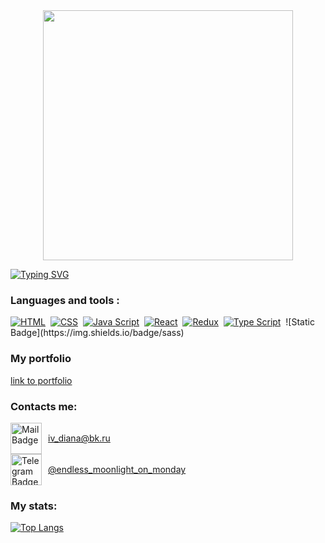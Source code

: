 <div id="header" align="center">
  <img src="https://i.giphy.com/media/v1.Y2lkPTc5MGI3NjExcHk5ZXIzaHR3YjNyMzhtbXA0Z3MyMHRoM2Z1dXg3bjFnamZ4YXZqeCZlcD12MV9pbnRlcm5hbF9naWZfYnlfaWQmY3Q9Zw/L1R1tvI9svkIWwpVYr/giphy.gif" width="400"/>
</div>

[![Typing SVG](https://readme-typing-svg.herokuapp.com?font=Dela+Gothic+One&size=22&pause=1000&color=342F91&width=435&lines=Hello.+My+name+is+Diana.;I+am+a+beginner+frontend+developer)](https://git.io/typing-svg)

### Languages and tools :
<p dir="auto">
<a target="_blank" rel="noopener noreferrer nofollow" href="https://camo.githubusercontent.com/3b21d24d9f90178e88f5ba69832583e36b7a23c83f51947c8c4f6271a0b17ebd/68747470733a2f2f696d672e736869656c64732e696f2f62616467652f2d48544d4c2d3044313131373f7374796c653d666f722d7468652d6261646765266c6f676f3d68746d6c35266c6f676f436f6c6f723d7768697465266c6162656c436f6c6f723d373033656535"><img src="https://camo.githubusercontent.com/3b21d24d9f90178e88f5ba69832583e36b7a23c83f51947c8c4f6271a0b17ebd/68747470733a2f2f696d672e736869656c64732e696f2f62616467652f2d48544d4c2d3044313131373f7374796c653d666f722d7468652d6261646765266c6f676f3d68746d6c35266c6f676f436f6c6f723d7768697465266c6162656c436f6c6f723d373033656535" alt="HTML" data-canonical-src="https://img.shields.io/badge/-HTML-0D1117?style=for-the-badge&amp;logo=html5&amp;logoColor=white&amp;labelColor=703ee5" style="max-width: 100%;"></a>&nbsp;
<a target="_blank" rel="noopener noreferrer nofollow" href="https://camo.githubusercontent.com/2781be47723bd63e57a9a75bfd718be3f3cde01b759ccd2d9a4805f29b3c25d4/68747470733a2f2f696d672e736869656c64732e696f2f62616467652f2d4353532d3044313131373f7374796c653d666f722d7468652d6261646765266c6f676f3d63737333266c6f676f436f6c6f723d7768697465266c6162656c436f6c6f723d373033656535"><img src="https://camo.githubusercontent.com/2781be47723bd63e57a9a75bfd718be3f3cde01b759ccd2d9a4805f29b3c25d4/68747470733a2f2f696d672e736869656c64732e696f2f62616467652f2d4353532d3044313131373f7374796c653d666f722d7468652d6261646765266c6f676f3d63737333266c6f676f436f6c6f723d7768697465266c6162656c436f6c6f723d373033656535" alt="CSS" data-canonical-src="https://img.shields.io/badge/-CSS-0D1117?style=for-the-badge&amp;logo=css3&amp;logoColor=white&amp;labelColor=703ee5" style="max-width: 100%;"></a>&nbsp;
<a target="_blank" rel="noopener noreferrer nofollow" href="https://camo.githubusercontent.com/974980132bf1341b029ecbae2121837fd7a91eb35eb19ad047bac521cc602e51/68747470733a2f2f696d672e736869656c64732e696f2f62616467652f2d4a6176612532305363726970742d3044313131373f7374796c653d666f722d7468652d6261646765266c6f676f3d6a617661736372697074266c6f676f436f6c6f723d7768697465266c6162656c436f6c6f723d373033656535"><img src="https://camo.githubusercontent.com/974980132bf1341b029ecbae2121837fd7a91eb35eb19ad047bac521cc602e51/68747470733a2f2f696d672e736869656c64732e696f2f62616467652f2d4a6176612532305363726970742d3044313131373f7374796c653d666f722d7468652d6261646765266c6f676f3d6a617661736372697074266c6f676f436f6c6f723d7768697465266c6162656c436f6c6f723d373033656535" alt="Java Script" data-canonical-src="https://img.shields.io/badge/-Java%20Script-0D1117?style=for-the-badge&amp;logo=javascript&amp;logoColor=white&amp;labelColor=703ee5" style="max-width: 100%;"></a>&nbsp;
<a target="_blank" rel="noopener noreferrer nofollow" href="https://camo.githubusercontent.com/0b1bdfecf9d7b5281d7212e8dd13a1256db82fb5bf4d2eb29d76cbcd4b8beb13/68747470733a2f2f696d672e736869656c64732e696f2f62616467652f2d52656163742d3044313131373f7374796c653d666f722d7468652d6261646765266c6f676f3d7265616374266c6f676f436f6c6f723d7768697465266c6162656c436f6c6f723d373033656535"><img src="https://camo.githubusercontent.com/0b1bdfecf9d7b5281d7212e8dd13a1256db82fb5bf4d2eb29d76cbcd4b8beb13/68747470733a2f2f696d672e736869656c64732e696f2f62616467652f2d52656163742d3044313131373f7374796c653d666f722d7468652d6261646765266c6f676f3d7265616374266c6f676f436f6c6f723d7768697465266c6162656c436f6c6f723d373033656535" alt="React" data-canonical-src="https://img.shields.io/badge/-React-0D1117?style=for-the-badge&amp;logo=react&amp;logoColor=white&amp;labelColor=703ee5" style="max-width: 100%;"></a>&nbsp;
<a target="_blank" rel="noopener noreferrer nofollow" href="https://camo.githubusercontent.com/86e98103915dd83a27cafbcd239c84c05cdd1377b070eb25af584af94655c300/68747470733a2f2f696d672e736869656c64732e696f2f62616467652f2d52656475782d3044313131373f7374796c653d666f722d7468652d6261646765266c6f676f3d7265647578266c6f676f436f6c6f723d7768697465266c6162656c436f6c6f723d373033656535"><img src="https://camo.githubusercontent.com/86e98103915dd83a27cafbcd239c84c05cdd1377b070eb25af584af94655c300/68747470733a2f2f696d672e736869656c64732e696f2f62616467652f2d52656475782d3044313131373f7374796c653d666f722d7468652d6261646765266c6f676f3d7265647578266c6f676f436f6c6f723d7768697465266c6162656c436f6c6f723d373033656535" alt="Redux" data-canonical-src="https://img.shields.io/badge/-Redux-0D1117?style=for-the-badge&amp;logo=redux&amp;logoColor=white&amp;labelColor=703ee5" style="max-width: 100%;"></a>&nbsp;
<a target="_blank" rel="noopener noreferrer nofollow" href="https://camo.githubusercontent.com/950de01d2812efde0f5acb47d09645c4ae2cd9e40b534c061ee0487372645357/68747470733a2f2f696d672e736869656c64732e696f2f62616467652f2d547970652532305363726970742d3044313131373f7374796c653d666f722d7468652d6261646765266c6f676f3d74797065736372697074266c6f676f436f6c6f723d7768697465266c6162656c436f6c6f723d373033656535"><img src="https://camo.githubusercontent.com/950de01d2812efde0f5acb47d09645c4ae2cd9e40b534c061ee0487372645357/68747470733a2f2f696d672e736869656c64732e696f2f62616467652f2d547970652532305363726970742d3044313131373f7374796c653d666f722d7468652d6261646765266c6f676f3d74797065736372697074266c6f676f436f6c6f723d7768697465266c6162656c436f6c6f723d373033656535" alt="Type Script" data-canonical-src="https://img.shields.io/badge/-Type%20Script-0D1117?style=for-the-badge&amp;logo=typescript&amp;logoColor=white&amp;labelColor=703ee5" style="max-width: 100%;"></a>&nbsp;
  ![Static Badge](https://img.shields.io/badge/sass)

</p>

 


### My portfolio

<div>
  <a href="https://enddless.github.io/my-portfolio/">
    link to portfolio
  </a>
</div>


### Contacts me:

<div style="display: flex; align-items: center;">
  <img src="https://www.svgrepo.com/show/389556/email-envelope-letter-mail-message.svg" alt="Mail Badge" style="width: 50px; height: 50px; margin-right: 10px;"/>
  <a href="mailto:iv_diana@bk.ru">iv_diana@bk.ru</a>
</div>

<div style="display: flex; align-items: center;">
  <img src="https://www.svgrepo.com/show/473804/telegram.svg" alt="Telegram Badge" style="width: 50px; height: 50px; margin-right: 10px;"/>
  <a href="https://t.me/endless_moonlight_on_monday">@endless_moonlight_on_monday</a>
</div>


### My stats:
[![Top Langs](https://github-readme-stats.vercel.app/api/top-langs/?username=Enddless&layout=compact&theme=vision-friendly-dark)](https://github.com/anuraghazra/github-readme-stats)

<img src="https://komarev.com/ghpvc/?username=Enddless&style=flat-square&color=blue" alt=""/>
